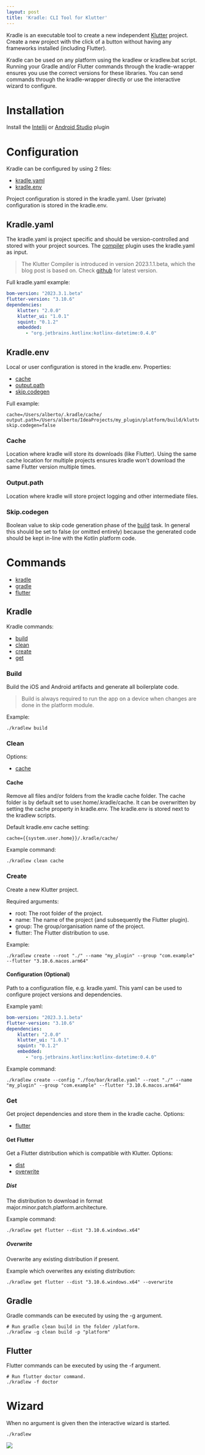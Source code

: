 ```yaml
---
layout: post  
title: 'Kradle: CLI Tool for Klutter'
---
```


Kradle is an executable tool to create a new independent [Klutter](https://github.com/buijs-dev/klutter) project.
Create a new project with the click of a button without having any frameworks installed (including Flutter).

Kradle can be used on any platform using the kradlew or kradlew.bat script.
Running your Gradle and/or Flutter commands through the kradle-wrapper
ensures you use the correct versions for these libraries. You can send commands
through the kradle-wrapper directly or use the interactive wizard to configure.

# Installation
Install the [Intellij](https://buijs.dev/2022-08-19-klutter-3/) 
or [Android Studio](https://buijs.dev/2022-08-19-klutter-4/) plugin 

# Configuration
Kradle can be configured by using 2 files:
- [kradle.yaml](#kradleyaml)
- [kradle.env](#kradleenv)

Project configuration is stored in the kradle.yaml.
User (private) configuration is stored in the kradle.env.

## Kradle.yaml
The kradle.yaml is project specific and should be version-controlled and stored with your project sources.
The [compiler](https://buijs.dev/2023-05-28-klutter-5/) plugin uses the kradle.yaml as input. 

> The Klutter Compiler is introduced in version 2023.1.1.beta, which the blog post is based on.
> Check [github](https://github.com/buijs-dev/klutter) for latest version.

Full kradle.yaml example:
```yaml
bom-version: "2023.3.1.beta"
flutter-version: "3.10.6"
dependencies:
    klutter: "2.0.0"
    klutter_ui: "1.0.1"
    squint: "0.1.2"
    embedded:
       - "org.jetbrains.kotlinx:kotlinx-datetime:0.4.0"
```

## Kradle.env
Local or user configuration is stored in the kradle.env. Properties:
- [cache](#cache)
- [output.path](#outputpath)
- [skip.codegen](#skipcodegen)

Full example:
```properties
cache=/Users/alberto/.kradle/cache/
output.path=/Users/alberto/IdeaProjects/my_plugin/platform/build/klutter
skip.codegen=false
```

### Cache
Location where kradle will store its downloads (like Flutter).
Using the same cache location for multiple projects ensures kradle won't download the same Flutter
version multiple times.

### Output.path
Location where kradle will store project logging and other intermediate files.

### Skip.codegen
Boolean value to skip code generation phase of the [build](#build) task. 
In general this should be set to false (or omitted entirely) because the generated 
code should be kept in-line with the Kotlin platform code.

# Commands
- [kradle](#kradle)
- [gradle](#gradle)
- [flutter](#flutter)

## Kradle
Kradle commands:
- [build](#build)
- [clean](#clean)
- [create](#create)
- [get](#get)

### Build
Build the iOS and Android artifacts and generate all boilerplate code.

> Build is always required to run the app on a device when changes are done in the platform module.

Example:
```shell
./kradlew build
```

### Clean
Options:
- [cache](#cache)

#### Cache
Remove all files and/or folders from the kradle cache folder.
The cache folder is by default set to user.home/.kradle/cache.
It can be overwritten by setting the cache property in kradle.env.
The kradle.env is stored next to the kradlew scripts.

Default kradle.env cache setting:
```properties
cache={{system.user.home}}/.kradle/cache/
```

Example command:
```shell
./kradlew clean cache
```

### Create
Create a new Klutter project.

Required arguments:
- root: The root folder of the project.
- name: The name of the project (and subsequently the Flutter plugin).
- group: The group/organisation name of the project.
- flutter: The Flutter distribution to use.

Example:
```shell
./kradlew create --root "./" --name "my_plugin" --group "com.example" --flutter "3.10.6.macos.arm64"
```

#### Configuration (Optional)
Path to a configuration file, e.g. kradle.yaml. This yaml can be used to configure project versions and dependencies.

Example yaml:
```yaml
bom-version: "2023.3.1.beta"
flutter-version: "3.10.6"
dependencies:
    klutter: "2.0.0"
    klutter_ui: "1.0.1"
    squint: "0.1.2"
    embedded:
       - "org.jetbrains.kotlinx:kotlinx-datetime:0.4.0"
```

Example command:
```shell
./kradlew create --config "./foo/bar/kradle.yaml" --root "./" --name "my_plugin" --group "com.example" --flutter "3.10.6.macos.arm64"
```

### Get
Get project dependencies and store them in the kradle cache.
Options:
- [flutter](#get-flutter)

#### Get Flutter
Get a Flutter distribution which is compatible with Klutter.
Options:
- [dist](#Dist)
- [overwrite](#Overwrite)

##### Dist
The distribution to download in format major.minor.patch.platform.architecture.

Example command:
```shell
./kradlew get flutter --dist "3.10.6.windows.x64"
```

##### Overwrite
Overwrite any existing distribution if present.

Example which overwrites any existing distribution:
```shell
./kradlew get flutter --dist "3.10.6.windows.x64" --overwrite
```

## Gradle
Gradle commands can be executed by using the -g argument.

```shell
# Run gradle clean build in the folder /platform.
./kradlew -g clean build -p "platform"
```

## Flutter
Flutter commands can be executed by using the -f argument.

```shell
# Run flutter doctor command.
./kradlew -f doctor
```

# Wizard
When no argument is given then the interactive wizard is started.

```shell
./kradlew
```

<img src="https://raw.githubusercontent.com/buijs-dev/website/master/images/kradle_1_animated_img_1.gif" />
